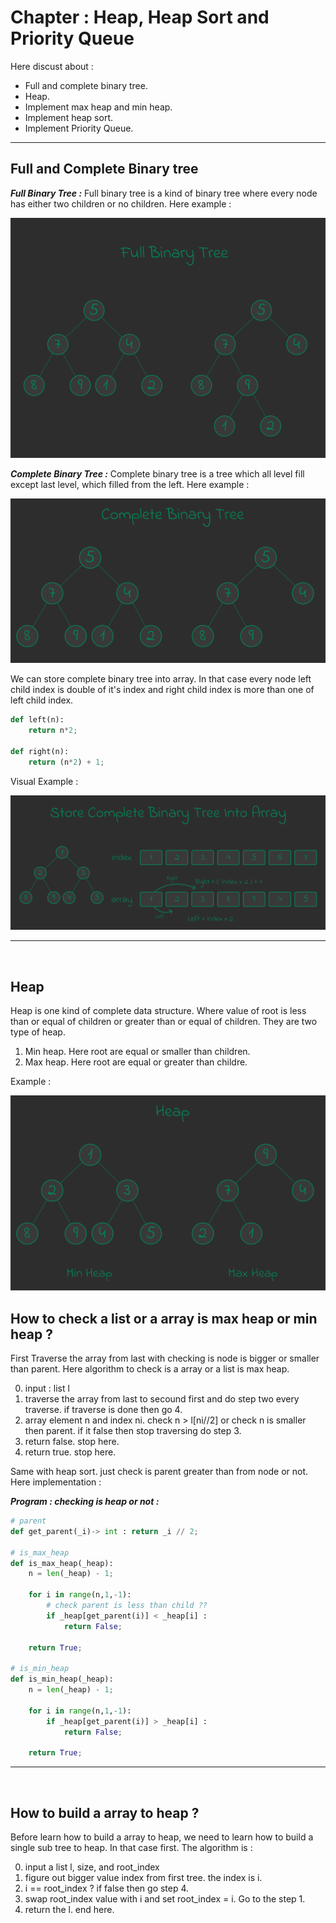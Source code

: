 Chapter : Heap, Heap Sort and Priority Queue
============================================

Here discust about :
- Full and complete binary tree.
- Heap.
- Implement max heap and min heap.
- Implement heap sort.
- Implement Priority Queue.
<hr />

## Full and Complete Binary tree
***Full Binary Tree :*** Full binary tree is a kind of binary tree where every node has either two children or no children. Here example : 

![Full Binary Tree](./../../asset/data_structure/full_binary_tree.png)

***Complete Binary Tree :*** Complete binary tree is a tree which all level fill except last level, which filled from the left. Here example : 

![Complete Binary Tree](./../../asset/data_structure/complete_binary_tree.png)

We can store complete binary tree into array. In that case every node left child index is double of it's index and right child index is more than one of left child index.

```python
def left(n):
    return n*2;

def right(n):
    return (n*2) + 1;
```
Visual Example : 

![Complete binary store in array](./../../asset/data_structure/store_complete_binary_tree_into_array.png)

<hr />
<br />

## Heap
Heap is one kind of complete data structure. Where value of root is less than or equal of children or greater than or equal of children. They are two type of heap.

1. Min heap. Here root are equal or smaller than children.
2. Max heap. Here root are equal or greater than childre.

Example : 

![Heap](./../../asset/data_structure/heap.png)


## How to check a list or a array is max heap or min heap ?

First Traverse the array from last with checking is node is bigger or smaller than parent. Here algorithm to check is a array or a list is max heap. 

0. input : list l 
1. traverse the array from last to secound first and do step two every traverse. if traverse is done then go 4.
2. array element n and index ni. check n > l[ni//2] or check n is smaller then parent. if it false then stop traversing do step 3.
3. return false. stop here.
4. return true. stop here.

Same with heap sort. just check is parent greater than from node or not. Here implementation : 

***Program : checking is heap or not :***
```python
# parent
def get_parent(_i)-> int : return _i // 2;

# is_max_heap
def is_max_heap(_heap):
    n = len(_heap) - 1;

    for i in range(n,1,-1):
        # check parent is less than child ??
        if _heap[get_parent(i)] < _heap[i] :
            return False;
    
    return True;

# is_min_heap
def is_min_heap(_heap):
    n = len(_heap) - 1;

    for i in range(n,1,-1):
        if _heap[get_parent(i)] > _heap[i] :
            return False;
    
    return True;

```

<hr />
<br />

## How to build a array to heap ?
Before learn how to build a array to heap, we need to learn how to build a single sub tree to heap. In that case first. The algorithm is : 

0. input a list l, size, and root_index
0. figure out bigger value index from first tree. the index is i.
0. i == root_index ? if false then go step 4.
0. swap root_index value with i and set root_index = i. Go to the step 1.
0. return the l. end here.

